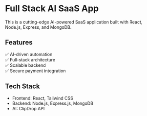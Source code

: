 # Full Stack AI SaaS App  

This is a cutting-edge AI-powered SaaS application built with React, Node.js, Express, and MongoDB.  

## Features  
✅ AI-driven automation  
✅ Full-stack architecture  
✅ Scalable backend  
✅ Secure payment integration  

## Tech Stack  
- Frontend: React, Tailwind CSS  
- Backend: Node.js, Express.js, MongoDB  
- AI: ClipDrop API 
